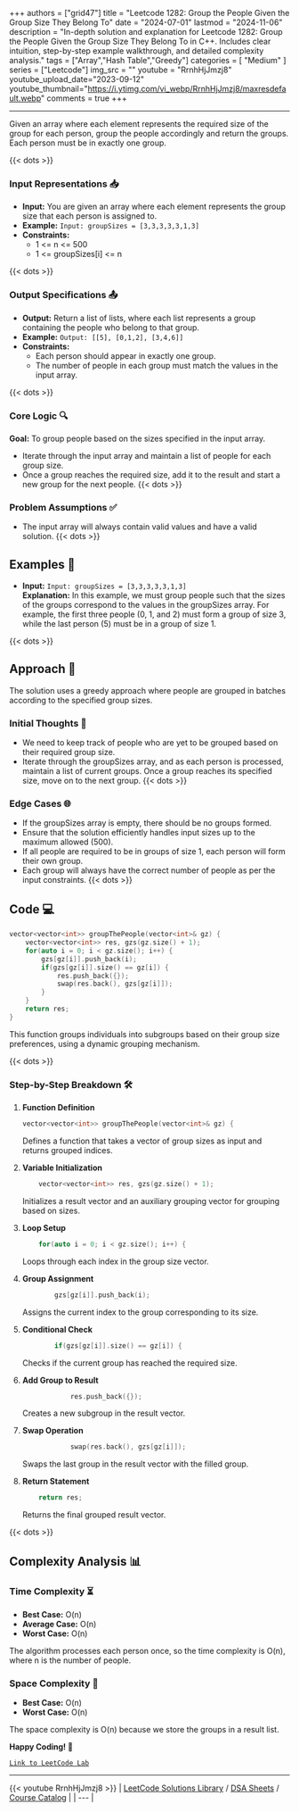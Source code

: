 
+++
authors = ["grid47"]
title = "Leetcode 1282: Group the People Given the Group Size They Belong To"
date = "2024-07-01"
lastmod = "2024-11-06"
description = "In-depth solution and explanation for Leetcode 1282: Group the People Given the Group Size They Belong To in C++. Includes clear intuition, step-by-step example walkthrough, and detailed complexity analysis."
tags = ["Array","Hash Table","Greedy"]
categories = [
    "Medium"
]
series = ["Leetcode"]
img_src = ""
youtube = "RrnhHjJmzj8"
youtube_upload_date="2023-09-12"
youtube_thumbnail="https://i.ytimg.com/vi_webp/RrnhHjJmzj8/maxresdefault.webp"
comments = true
+++



---
Given an array where each element represents the required size of the group for each person, group the people accordingly and return the groups. Each person must be in exactly one group.
<!--more-->
{{< dots >}}
### Input Representations 📥
- **Input:** You are given an array where each element represents the group size that each person is assigned to.
- **Example:** `Input: groupSizes = [3,3,3,3,3,1,3]`
- **Constraints:**
	- 1 <= n <= 500
	- 1 <= groupSizes[i] <= n

{{< dots >}}
### Output Specifications 📤
- **Output:** Return a list of lists, where each list represents a group containing the people who belong to that group.
- **Example:** `Output: [[5], [0,1,2], [3,4,6]]`
- **Constraints:**
	- Each person should appear in exactly one group.
	- The number of people in each group must match the values in the input array.

{{< dots >}}
### Core Logic 🔍
**Goal:** To group people based on the sizes specified in the input array.

- Iterate through the input array and maintain a list of people for each group size.
- Once a group reaches the required size, add it to the result and start a new group for the next people.
{{< dots >}}
### Problem Assumptions ✅
- The input array will always contain valid values and have a valid solution.
{{< dots >}}
## Examples 🧩
- **Input:** `Input: groupSizes = [3,3,3,3,3,1,3]`  \
  **Explanation:** In this example, we must group people such that the sizes of the groups correspond to the values in the groupSizes array. For example, the first three people (0, 1, and 2) must form a group of size 3, while the last person (5) must be in a group of size 1.

{{< dots >}}
## Approach 🚀
The solution uses a greedy approach where people are grouped in batches according to the specified group sizes.

### Initial Thoughts 💭
- We need to keep track of people who are yet to be grouped based on their required group size.
- Iterate through the groupSizes array, and as each person is processed, maintain a list of current groups. Once a group reaches its specified size, move on to the next group.
{{< dots >}}
### Edge Cases 🌐
- If the groupSizes array is empty, there should be no groups formed.
- Ensure that the solution efficiently handles input sizes up to the maximum allowed (500).
- If all people are required to be in groups of size 1, each person will form their own group.
- Each group will always have the correct number of people as per the input constraints.
{{< dots >}}
## Code 💻
```cpp
vector<vector<int>> groupThePeople(vector<int>& gz) {
    vector<vector<int>> res, gzs(gz.size() + 1);
    for(auto i = 0; i < gz.size(); i++) {
        gzs[gz[i]].push_back(i);
        if(gzs[gz[i]].size() == gz[i]) {
            res.push_back({});
            swap(res.back(), gzs[gz[i]]);
        }
    }
    return res;
}
```

This function groups individuals into subgroups based on their group size preferences, using a dynamic grouping mechanism.

{{< dots >}}
### Step-by-Step Breakdown 🛠️
1. **Function Definition**
	```cpp
	vector<vector<int>> groupThePeople(vector<int>& gz) {
	```
	Defines a function that takes a vector of group sizes as input and returns grouped indices.

2. **Variable Initialization**
	```cpp
	    vector<vector<int>> res, gzs(gz.size() + 1);
	```
	Initializes a result vector and an auxiliary grouping vector for grouping based on sizes.

3. **Loop Setup**
	```cpp
	    for(auto i = 0; i < gz.size(); i++) {
	```
	Loops through each index in the group size vector.

4. **Group Assignment**
	```cpp
	        gzs[gz[i]].push_back(i);
	```
	Assigns the current index to the group corresponding to its size.

5. **Conditional Check**
	```cpp
	        if(gzs[gz[i]].size() == gz[i]) {
	```
	Checks if the current group has reached the required size.

6. **Add Group to Result**
	```cpp
	            res.push_back({});
	```
	Creates a new subgroup in the result vector.

7. **Swap Operation**
	```cpp
	            swap(res.back(), gzs[gz[i]]);
	```
	Swaps the last group in the result vector with the filled group.

8. **Return Statement**
	```cpp
	    return res;
	```
	Returns the final grouped result vector.

{{< dots >}}
## Complexity Analysis 📊
### Time Complexity ⏳
- **Best Case:** O(n)
- **Average Case:** O(n)
- **Worst Case:** O(n)

The algorithm processes each person once, so the time complexity is O(n), where n is the number of people.

### Space Complexity 💾
- **Best Case:** O(n)
- **Worst Case:** O(n)

The space complexity is O(n) because we store the groups in a result list.

**Happy Coding! 🎉**


[`Link to LeetCode Lab`](https://leetcode.com/problems/group-the-people-given-the-group-size-they-belong-to/description/)

---
{{< youtube RrnhHjJmzj8 >}}
| [LeetCode Solutions Library](https://grid47.xyz/leetcode/) / [DSA Sheets](https://grid47.xyz/sheets/) / [Course Catalog](https://grid47.xyz/courses/) |
| --- |
